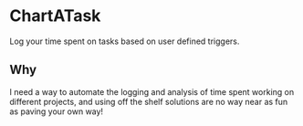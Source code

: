 # ChartATask
Log your time spent on tasks based on user defined triggers.

## Why

I need a way to automate the logging and analysis of time spent working on different projects, and using off the shelf solutions are no way near as fun as paving your own way!

